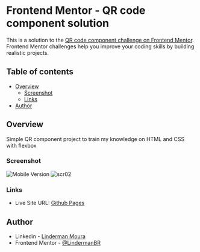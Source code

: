 # Frontend Mentor - QR code component solution

This is a solution to the [QR code component challenge on Frontend Mentor](https://www.frontendmentor.io/challenges/qr-code-component-iux_sIO_H). Frontend Mentor challenges help you improve your coding skills by building realistic projects. 

## Table of contents

- [Overview](#overview)
  - [Screenshot](#screenshot)
  - [Links](#links)
- [Author](#author)



## Overview
Simple QR component project to train my knowledge on HTML and CSS with flexbox

### Screenshot

![Mobile Version](https://github.com/LindermanBR/Frontend-Mentor-QR-code-component/assets/31388561/f5d9a17a-c6b2-487e-81b6-8c1beb3d05c5)
![scr02](https://github.com/LindermanBR/Frontend-Mentor-QR-code-component/assets/31388561/be1dec8a-716d-4c8d-b0e4-9b5dfe4dcbf9)

### Links
- Live Site URL: [Github Pages](https://lindermanbr.github.io/BreadcrumbsFrontend-Mentor-QR-code-component)

## Author

- Linkedin - [Linderman Moura](https://www.linkedin.com/in/linderman-moura/)
- Frontend Mentor - [@LindermanBR](https://www.frontendmentor.io/profile/LindermanBR)

